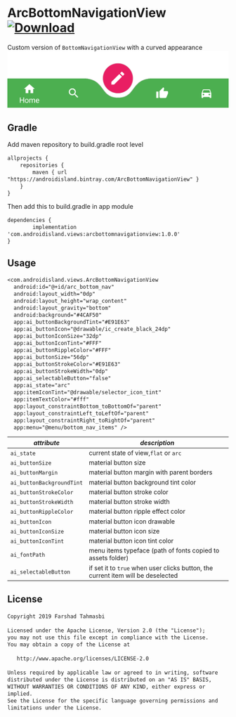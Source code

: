
# ArcBottomNavigationView [ ![Download](https://api.bintray.com/packages/androidisland/ArcBottomNavigationView/arcbottomnavigationview/images/download.svg)](https://bintray.com/androidisland/ArcBottomNavigationView/arcbottomnavigationview/_latestVersion)

Custom version of `BottomNavigationView` with a curved appearance
![](raw/arcbottomnav.png)

## Gradle

Add maven repository to build.gradle root level

	allprojects {
		repositories {
			maven { url "https://androidisland.bintray.com/ArcBottomNavigationView" }
		}
	}
  
Then add this to build.gradle in app module
  
  	dependencies {
	        implementation 'com.androidisland.views:arcbottomnavigationview:1.0.0'
	}

## Usage

    <com.androidisland.views.ArcBottomNavigationView  
      android:id="@+id/arc_bottom_nav"  
      android:layout_width="0dp"  
      android:layout_height="wrap_content"  
      android:layout_gravity="bottom"  
      android:background="#4CAF50"  
      app:ai_buttonBackgroundTint="#E91E63"  
      app:ai_buttonIcon="@drawable/ic_create_black_24dp"  
      app:ai_buttonIconSize="32dp"  
      app:ai_buttonIconTint="#FFF"  
      app:ai_buttonRippleColor="#FFF"  
      app:ai_buttonSize="56dp"  
      app:ai_buttonStrokeColor="#E91E63"  
      app:ai_buttonStrokeWidth="0dp"  
      app:ai_selectableButton="false"  
      app:ai_state="arc"  
      app:itemIconTint="@drawable/selector_icon_tint"  
      app:itemTextColor="#fff"  
      app:layout_constraintBottom_toBottomOf="parent"  
      app:layout_constraintLeft_toLeftOf="parent"  
      app:layout_constraintRight_toRightOf="parent"  
      app:menu="@menu/bottom_nav_items" />
      
|*attribute*| *description* |
|--|--|
| `ai_state`| current state of view,`flat` or `arc`|
| `ai_buttonSize`| material button size|
| `ai_buttonMargin`| material button margin with parent borders|
| `ai_buttonBackgroundTint`| material button background tint color|
| `ai_buttonStrokeColor`| material button stroke color|
| `ai_buttonStrokeWidth`| material button stroke width|
| `ai_buttonRippleColor`| material button ripple effect color|
| `ai_buttonIcon`| material button icon drawable|
| `ai_buttonIconSize`| material button icon size|
| `ai_buttonIconTint`| material button icon tint color|
| `ai_fontPath`| menu items typeface (path of fonts copied to assets folder)|
| `ai_selectableButton`| if set it to `true` when user clicks button, the current item will be deselected|


## License

    Copyright 2019 Farshad Tahmasbi
    
    Licensed under the Apache License, Version 2.0 (the "License");
    you may not use this file except in compliance with the License.
    You may obtain a copy of the License at
    
       http://www.apache.org/licenses/LICENSE-2.0
    
    Unless required by applicable law or agreed to in writing, software
    distributed under the License is distributed on an "AS IS" BASIS,
    WITHOUT WARRANTIES OR CONDITIONS OF ANY KIND, either express or implied.
    See the License for the specific language governing permissions and
    limitations under the License.

